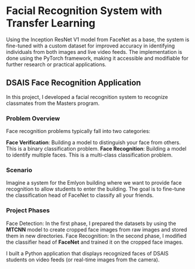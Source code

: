 # Facial Recognition System with Transfer Learning

Using the Inception ResNet V1 model from FaceNet as a base, the system is fine-tuned with a custom dataset for improved accuracy in identifying individuals from both images and live video feeds. The implementation is done using the PyTorch framework, making it accessible and modifiable for further research or practical applications.

## DSAIS Face Recognition Application
In this project, I developed a facial recognition system to recognize classmates from the Masters program.

### Problem Overview
Face recognition problems typically fall into two categories:

**Face Verification**: Building a model to distinguish your face from others. This is a binary classification problem.
**Face Recognition**: Building a model to identify multiple faces. This is a multi-class classification problem.

### Scenario
Imagine a system for the Emlyon building where we want to provide face recognition to allow students to enter the building. The goal is to fine-tune the classification head of FaceNet to classify all your friends.

### Project Phases
Face Detection:
In the first phase, I prepared the datasets by using the **MTCNN** model to create cropped face images from raw images and stored them in new directories.
Face Recognition:
In the second phase, I modified the classifier head of **FaceNet** and trained it on the cropped face images.

I built a Python application that displays recognized faces of DSAIS students on video feeds (or real-time images from the camera).


